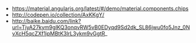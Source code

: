  - https://material.angularjs.org/latest/#/demo/material.components.chips
 - http://codepen.io/collection/AxKKgY/
 - http://baike.baidu.com/link?url=TjyA27kym9glKQ3onqvRW5vB0EDyqd9Sd2dk_SL86jwu0fo5Jnz_0NvXcH5qcZXf1ipMBtK3lrL3ykm9vGgtR_